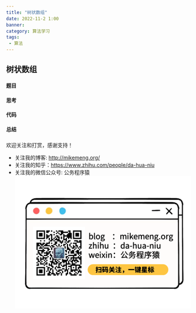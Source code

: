 ```yaml
---
title: "树状数组"
date: 2022-11-2 1:00
banner: 
category: 算法学习
tags:
 - 算法
---
```



## 树状数组


#### 题目

#### 思考 

#### 代码
    
#### 总结


###
欢迎关注和打赏，感谢支持！
+ 关注我的博客: http://mikemeng.org/
+ 关注我的知乎：https://www.zhihu.com/people/da-hua-niu
+ 关注我的微信公众号: 公务程序猿
![1](https://raw.githubusercontent.com/mike-box/pic/main/202210080853104.png)

